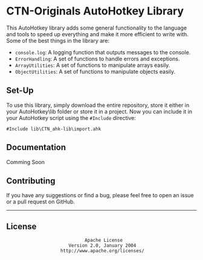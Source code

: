 # CTN-Originals AutoHotkey Library

This AutoHotkey library adds some general functionality to the language and tools to speed up everything and make it more efficient to write with. Some of the best things in the library are:

- `console.log`: A logging function that outputs messages to the console.
- `ErrorHandling`: A set of functions to handle errors and exceptions.
- `ArrayUtilities`: A set of functions to manipulate arrays easily.
- `ObjectUtilities`: A set of functions to manipulate objects easily.


## Set-Up

To use this library, simply download the entire repository, store it either in your AutoHotkey\lib folder or store it in a project. 
Now you can include it in your AutoHotkey script using the `#Include` directive:

```ahk
#Include lib\CTN_ahk-lib\import.ahk
```

## Documentation
Comming Soon

## Contributing
If you have any suggestions or find a bug, please feel free to open an issue or a pull request on GitHub.

- - -


## License
                                 Apache License
                           Version 2.0, January 2004
                        http://www.apache.org/licenses/